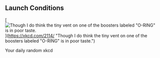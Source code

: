 ## Launch Conditions
[![Though I do think the tiny vent on one of the boosters labeled "O-RING" is in poor taste.](https://imgs.xkcd.com/comics/launch_conditions.png)](https://xkcd.com/2114/ "Though I do think the tiny vent on one of the boosters labeled "O-RING" is in poor taste.")

Your daily random xkcd
